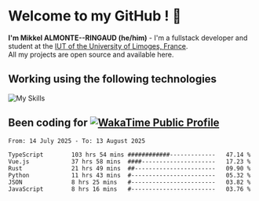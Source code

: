 # Welcome to my GitHub ! 🌃

**I'm Mikkel ALMONTE--RINGAUD (he/him)** - I'm a fullstack developer and student at the [IUT of the University of Limoges, France](https://iut.unilim.fr). \
All my projects are open source and available here.

## Working using the following technologies

![My Skills](https://skillicons.dev/icons?i=solidjs,pnpm,nodejs,ts,js,vercel,netlify,html,css,rust,astro,git,vue,md,electron,figma,github,bash,bun,cloudflare,py,tailwind,nginx,npm,tauri,vite,zig,yarn,windicss,dart,flutter,kotlin&theme=dark)

## Been coding for [![WakaTime Public Profile](https://wakatime.com/badge/user/0839e595-e07a-435c-8d59-ed95f2a3d6dd.svg?style=flat-square)](https://wakatime.com/@0839e595-e07a-435c-8d59-ed95f2a3d6dd)

<!--START_SECTION:waka-->

```plain
From: 14 July 2025 - To: 13 August 2025

TypeScript        103 hrs 54 mins ############-------------   47.14 %
Vue.js            37 hrs 58 mins  ####---------------------   17.23 %
Rust              21 hrs 49 mins  ##-----------------------   09.90 %
Python            11 hrs 43 mins  #------------------------   05.32 %
JSON              8 hrs 25 mins   #------------------------   03.82 %
JavaScript        8 hrs 16 mins   #------------------------   03.76 %
```

<!--END_SECTION:waka-->
